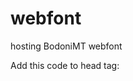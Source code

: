 # webfont
hosting BodoniMT webfont

Add this code to head tag:

<!DOCTYPE html>
<html>
<title>WebFont Hosting Test</title>
<head>
  <style>

    @import url('https://raw.githubusercontent.com/gaa23/gaa23/main/scl/fonts/Bodoni%20MT.css'); 
 
 </style>
</head>
